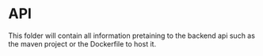# API
This folder will contain all information pretaining to the backend api such as the maven project or the Dockerfile to host it.